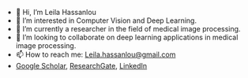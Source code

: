 - 👋 Hi, I’m Leila Hassanlou
- 👀 I’m interested in Computer Vision and Deep Learning.
- 🌱 I’m currently a researcher in the field of medical image processing.
- 💞️ I’m looking to collaborate on deep learning applications in medical image processing.
- 📫 How to reach me: Leila.hassanlou@gmail.com
- [Google Scholar](https://scholar.google.com/citations?user=Or1SbO8AAAAJ&hl=en), [ResearchGate](https://www.researchgate.net/profile/Leila-Hassanlou), [LinkedIn](https://ir.linkedin.com/in/leila-hassanlou)

<!---
hassanlougithub/hassanlougithub is a ✨ special ✨ repository because its `README.md` (this file) appears on your GitHub profile.
You can click the Preview link to take a look at your changes.
--->
